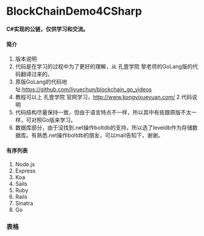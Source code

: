 # BlockChainDemo4CSharp
**C#实现的公链，仅供学习和交流。**
#### 简介

1. 版本说明
  1. 代码是在学习的过程中为了更好的理解，从 孔壹学院 黎老师的GoLang版的代码翻译过来的。
  2. 原版GoLang的代码地址:https://github.com/liyuechun/blockchain_go_videos
  3. 教程可以上 孔壹学院 官网学习，http://www.kongyixueyuan.com/
2.代码说明
  1. 代码结构尽量保持一致，但由于语言特点不一样，所以其中有些跟原版不太一样，可对照Go版来学习。
  2. 数据库部分，由于没找到.net操作boltdb的支持，所以选了leveldb作为存储数据库。有熟悉.net操作boltdb的朋友，可以mail告知下，谢谢。


#### 有序列表

1. Node.js
  1. Express
  2. Koa
  3. Sails
2. Ruby
  1. Rails
  2. Sinatra
3. Go

### 表格
